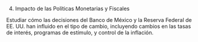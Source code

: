 4. Impacto de las Políticas Monetarias y Fiscales

Estudiar cómo las decisiones del Banco de México y la Reserva Federal de EE. UU. han influido en el tipo de cambio, incluyendo cambios en las tasas de interés, programas de estímulo, y control de la inflación.